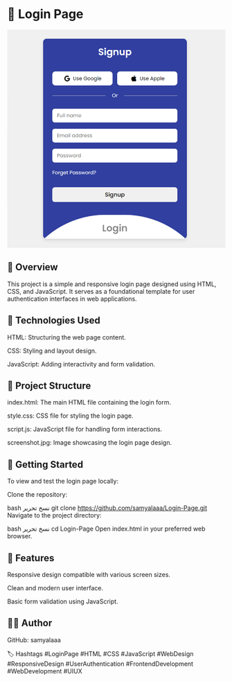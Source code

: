 # 🔐 Login Page
![login page](https://github.com/samyalaaa/Login-Page/blob/d67a7ab25bbb6be38b5ed831a04f7ff43ff87650/screenshot.jpg)
## 📄 Overview
This project is a simple and responsive login page designed using HTML, CSS, and JavaScript. It serves as a foundational template for user authentication interfaces in web applications.

## 🧰 Technologies Used
HTML: Structuring the web page content.

CSS: Styling and layout design.

JavaScript: Adding interactivity and form validation.

## 📁 Project Structure
index.html: The main HTML file containing the login form.

style.css: CSS file for styling the login page.

script.js: JavaScript file for handling form interactions.

screenshot.jpg: Image showcasing the login page design.

## 🚀 Getting Started
To view and test the login page locally:

Clone the repository:

bash
نسخ
تحرير
git clone https://github.com/samyalaaa/Login-Page.git
Navigate to the project directory:

bash
نسخ
تحرير
cd Login-Page
Open index.html in your preferred web browser.

## 📌 Features
Responsive design compatible with various screen sizes.

Clean and modern user interface.

Basic form validation using JavaScript.

## 👨‍💻 Author
GitHub: samyalaaa

🏷️ Hashtags
#LoginPage #HTML #CSS #JavaScript #WebDesign #ResponsiveDesign #UserAuthentication #FrontendDevelopment #WebDevelopment #UIUX
